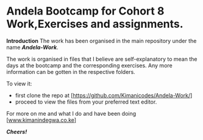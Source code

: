 # Andela Bootcamp for Cohort 8 Work,Exercises and assignments.
**Introduction**
The work has been organised in the main repository under the name ***Andela-Work***.

The work is organised in files that I believe are self-explanatory to mean the days at the bootcamp and the corresponding exercises.
Any more information can be gotten in the respective folders.

To view it:
* first clone the repo at [https://github.com/Kimanicodes/Andela-Work/]  
* proceed to view the files from your preferred
text editor.

For  more on me and what I do and have been doing [www.kimanindegwa.co.ke]

***Cheers!***
